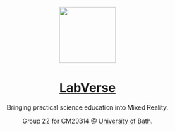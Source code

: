 <p align="center">
  <a href="https://labverse.co.uk">
    <img src="https://github.com/labverse.png" height="128">
    <h1 align="center">LabVerse</h1>
  </a>
</p>

<p align="center">Bringing practical science education into Mixed Reality.</p>

<p align="center">Group 22 for CM20314 @ <a href="https://bath.ac.uk">University of Bath</a>.</p>

